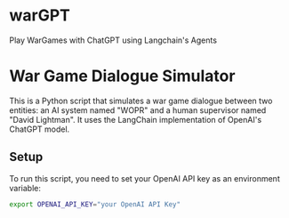 # warGPT
Play WarGames with ChatGPT using Langchain's Agents

# War Game Dialogue Simulator

This is a Python script that simulates a war game dialogue between two entities: an AI system named "WOPR" and a human supervisor named "David Lightman". It uses the LangChain implementation of OpenAI's ChatGPT model. 

## Setup 

To run this script, you need to set your OpenAI API key as an environment variable:

```bash
export OPENAI_API_KEY="your OpenAI API Key"

